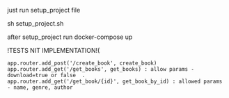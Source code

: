 just run setup_project file 

sh setup_project.sh

after setup_project
run docker-compose up


!TESTS NIT IMPLEMENTATION!(

    app.router.add_post('/create_book', create_book) 
    app.router.add_get('/get_books', get_books) : allow params - download=true or false  . 
    app.router.add_get('/get_book/{id}', get_book_by_id) : allowed params - name, genre, author